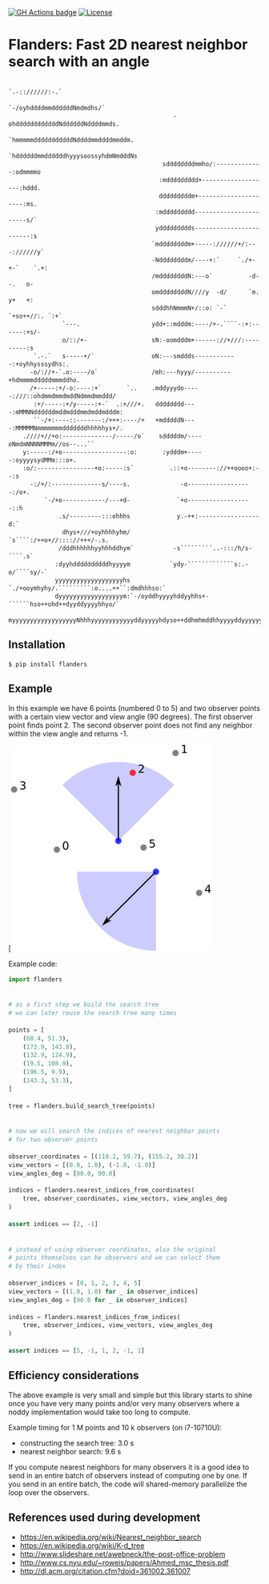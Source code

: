 [![GH Actions badge](https://github.com/bast/flanders/workflows/Test/badge.svg)](https://github.com/bast/flanders/actions)
[![License](https://img.shields.io/badge/license-%20MPL--v2.0-blue.svg)](LICENSE)


# Flanders: Fast 2D nearest neighbor search with an angle

```
                                                        `.-:://////:-.`
                                                 `-/oyhddddmmddddddNmdmdhs/`
                                              -ohddddddddddddNddddddNddddmmds.
                                            `hmmmmmdddddddddddNddddmmddddmmddm.
                                           `hddddddmmddddddhyyysoossyhdmNmdddNs
                                           sddddddddmmho/:-------------:odmmmmo
                                          :mddddddddd+-------------------:hddd.
                                          dddddddddm+---------------------:ms.
                                         :mddddddddd-----------------------s/`
                                         yddddddddds------------------------:s
                                        `mddddddddm+-----://////+/:---://////y`
                                        -Nddddddddm/----+:`     `./+-+-`    `.+:
                                        /mddddddddN:---o`          -d-    -.   o-
                                        omddddddddN////y  -d/      `m.    y+   +:
                                        sdddhhNmmmN+/::o: `-`     `+so++//:. `:+`
               `---.                    ydd+::mdddm:----/+-.````-:+:------:+s/-
               o/::/+-                  sN:-oomdddm+------://+///:---------:s
       `.-.`   s-----+/`                oN:---smddds------------:+oyhhysssydhs:.
      -o/://+-`.o:----/o`               /mh:---hyyy/----------+hdmmmmdddddmmmddho.
      /+-----:+/-o:----:+`       `..    .mddyyydo-----:///::ohdmmdmmdmddNdmmdmmddd/
       :+/-----:+/y-----:+-`  .:+///+.   dddddddd----:mMMNNddddddmddmdddmmdmddmdddm:
       ``-/+:----::-------:/+++:----/+   +mdddddN----:MMMMMNmmmmmmmdddddddhhhhhys+/.
    .////+//+o:--------------/-----/o`    sdddddm/----oNmdmNNNNMMMm//os--...``
    y:-----:/+o------------------:o:       :ydddm+-----:oyyyysydMMm:::o+.
    :o/:----------------+o:-----:s`          .::+o--------://++oooo+:--:s
      -:/+/:--------------s/----s.              -o------------------:/o+.
          `-/+o------------/---+d-             `+o------------------::h
              .s/---------:::ohhhs             y.-++:-----------------d:`
               dhys+///+oyhhhhyhm/            `s````:/++o+//:::://+++/-.s.
              /dddhhhhhhyyhhhddhym`           -s`````````..-:::/h/s-````.s`
             :dyyhddddddddddhyyyym           `ydy-`````````````s:.-o/````sy/-`
             yyyyyyyyyyyyyyyyyyyhs     `./+ooymhyhy/.`````````:o....++``:dmdhhhso:`
             dyyyyyyyyyyyyyyyyyym:`-/oyddhyyyyhddyyhhs+-``````hso++ohd++dyyddyyyyhhyo/`
             myyyyyyyyyyyyyyyyyyNhhhyyyyyyyyyyyyddyyyyyhdyso++ddhmhmddhhyyyyddyyyyyyyhdy+.
```


## Installation

```
$ pip install flanders
```


## Example

In this example we have 6 points (numbered 0 to 5) and two observer
points with a certain view vector and view angle (90 degrees). The first observer
point finds point 2. The second observer point does not find any
neighbor within the view angle and returns -1.

[![Example](img/flanders.png)

Example code:
```python
import flanders


# as a first step we build the search tree
# we can later reuse the search tree many times

points = [
    (60.4, 51.3),
    (173.9, 143.8),
    (132.9, 124.9),
    (19.5, 108.9),
    (196.5, 9.9),
    (143.3, 53.3),
]

tree = flanders.build_search_tree(points)


# now we will search the indices of nearest neighbor points
# for two observer points

observer_coordinates = [(119.2, 59.7), (155.2, 30.2)]
view_vectors = [(0.0, 1.0), (-1.0, -1.0)]
view_angles_deg = [90.0, 90.0]

indices = flanders.nearest_indices_from_coordinates(
    tree, observer_coordinates, view_vectors, view_angles_deg
)

assert indices == [2, -1]


# instead of using observer coordinates, also the original
# points themselves can be observers and we can select them
# by their index

observer_indices = [0, 1, 2, 3, 4, 5]
view_vectors = [(1.0, 1.0) for _ in observer_indices]
view_angles_deg = [90.0 for _ in observer_indices]

indices = flanders.nearest_indices_from_indices(
    tree, observer_indices, view_vectors, view_angles_deg
)

assert indices == [5, -1, 1, 2, -1, 1]
```


## Efficiency considerations

The above example is very small and simple but this library starts to shine
once you have very many points and/or very many observers where a noddy
implementation would take too long to compute.

Example timing for 1 M points and 10 k observers (on i7-10710U):
- constructing the search tree: 3.0 s
- nearest neighbor search: 9.6 s

If you compute nearest neighbors for many observers it is a good idea to send
in an entire batch of observers instead of computing one by one.  If you send
in an entire batch, the code will shared-memory parallelize the loop over the
observers.


## References used during development

- https://en.wikipedia.org/wiki/Nearest_neighbor_search
- https://en.wikipedia.org/wiki/K-d_tree
- http://www.slideshare.net/awebneck/the-post-office-problem
- http://www.cs.nyu.edu/~roweis/papers/Ahmed_msc_thesis.pdf
- http://dl.acm.org/citation.cfm?doid=361002.361007
